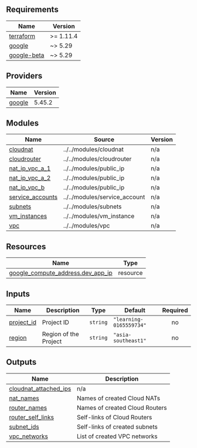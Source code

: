 ## Requirements

| Name | Version |
|------|---------|
| <a name="requirement_terraform"></a> [terraform](#requirement\_terraform) | >= 1.11.4 |
| <a name="requirement_google"></a> [google](#requirement\_google) | ~> 5.29 |
| <a name="requirement_google-beta"></a> [google-beta](#requirement\_google-beta) | ~> 5.29 |

## Providers

| Name | Version |
|------|---------|
| <a name="provider_google"></a> [google](#provider\_google) | 5.45.2 |

## Modules

| Name | Source | Version |
|------|--------|---------|
| <a name="module_cloudnat"></a> [cloudnat](#module\_cloudnat) | ../../modules/cloudnat | n/a |
| <a name="module_cloudrouter"></a> [cloudrouter](#module\_cloudrouter) | ../../modules/cloudrouter | n/a |
| <a name="module_nat_ip_vpc_a_1"></a> [nat\_ip\_vpc\_a\_1](#module\_nat\_ip\_vpc\_a\_1) | ../../modules/public_ip | n/a |
| <a name="module_nat_ip_vpc_a_2"></a> [nat\_ip\_vpc\_a\_2](#module\_nat\_ip\_vpc\_a\_2) | ../../modules/public_ip | n/a |
| <a name="module_nat_ip_vpc_b"></a> [nat\_ip\_vpc\_b](#module\_nat\_ip\_vpc\_b) | ../../modules/public_ip | n/a |
| <a name="module_service_accounts"></a> [service\_accounts](#module\_service\_accounts) | ../../modules/service_account | n/a |
| <a name="module_subnets"></a> [subnets](#module\_subnets) | ../../modules/subnets | n/a |
| <a name="module_vm_instances"></a> [vm\_instances](#module\_vm\_instances) | ../../modules/vm_instance | n/a |
| <a name="module_vpc"></a> [vpc](#module\_vpc) | ../../modules/vpc | n/a |

## Resources

| Name | Type |
|------|------|
| [google_compute_address.dev_app_ip](https://registry.terraform.io/providers/hashicorp/google/latest/docs/resources/compute_address) | resource |

## Inputs

| Name | Description | Type | Default | Required |
|------|-------------|------|---------|:--------:|
| <a name="input_project_id"></a> [project\_id](#input\_project\_id) | Project ID | `string` | `"learning-0165559734"` | no |
| <a name="input_region"></a> [region](#input\_region) | Region of the Project | `string` | `"asia-southeast1"` | no |

## Outputs

| Name | Description |
|------|-------------|
| <a name="output_cloudnat_attached_ips"></a> [cloudnat\_attached\_ips](#output\_cloudnat\_attached\_ips) | n/a |
| <a name="output_nat_names"></a> [nat\_names](#output\_nat\_names) | Names of created Cloud NATs |
| <a name="output_router_names"></a> [router\_names](#output\_router\_names) | Names of created Cloud Routers |
| <a name="output_router_self_links"></a> [router\_self\_links](#output\_router\_self\_links) | Self-links of Cloud Routers |
| <a name="output_subnet_ids"></a> [subnet\_ids](#output\_subnet\_ids) | Self-links of created subnets |
| <a name="output_vpc_networks"></a> [vpc\_networks](#output\_vpc\_networks) | List of created VPC networks |
